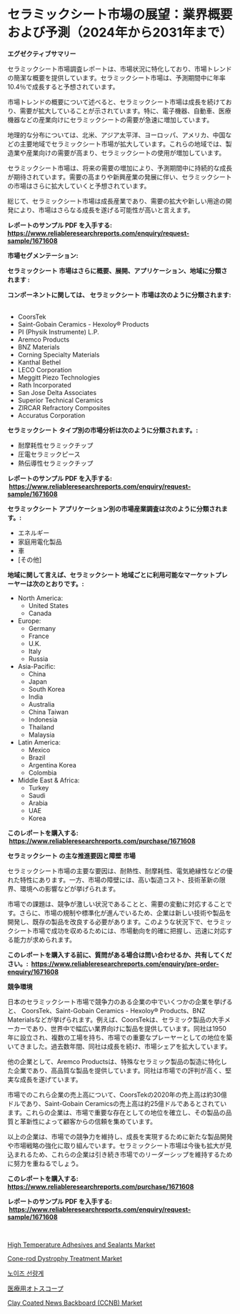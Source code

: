 <p><h1>セラミックシート市場の展望：業界概要および予測（2024年から2031年まで）</h1></p><p><strong>エグゼクティブサマリー</strong></p>
<p><p>セラミックシート市場調査レポートは、市場状況に特化しており、市場トレンドの簡潔な概要を提供しています。セラミックシート市場は、予測期間中に年率10.4％で成長すると予想されています。</p><p>市場トレンドの概要について述べると、セラミックシート市場は成長を続けており、需要が拡大していることが示されています。特に、電子機器、自動車、医療機器などの産業向けにセラミックシートの需要が急速に増加しています。</p><p>地理的な分布については、北米、アジア太平洋、ヨーロッパ、アメリカ、中国などの主要地域でセラミックシート市場が拡大しています。これらの地域では、製造業や産業向けの需要が高まり、セラミックシートの使用が増加しています。</p><p>セラミックシート市場は、将来の需要の増加により、予測期間中に持続的な成長が期待されています。需要の高まりや新興産業の発展に伴い、セラミックシートの市場はさらに拡大していくと予想されています。</p><p>総じて、セラミックシート市場は成長産業であり、需要の拡大や新しい用途の開発により、市場はさらなる成長を遂げる可能性が高いと言えます。</p></p>
<p><strong>レポートのサンプル PDF を入手する: <a href="https://www.reliableresearchreports.com/enquiry/request-sample/1671608">https://www.reliableresearchreports.com/enquiry/request-sample/1671608</a></strong></p>
<p><strong>市場セグメンテーション:</strong></p>
<p><strong> セラミックシート 市場はさらに概要、展開、アプリケーション、地域に分類されます :</strong></p>
<p><strong>コンポーネントに関しては、 セラミックシート 市場は次のように分類されます: &nbsp;</strong></p>
<p><ul><li>CoorsTek</li><li>Saint-Gobain Ceramics - Hexoloy® Products</li><li>PI (Physik Instrumente) L.P.</li><li>Aremco Products</li><li>BNZ Materials</li><li>Corning Specialty Materials</li><li>Kanthal Bethel</li><li>LECO Corporation</li><li>Meggitt Piezo Technologies</li><li>Rath Incorporated</li><li>San Jose Delta Associates</li><li>Superior Technical Ceramics</li><li>ZIRCAR Refractory Composites</li><li>Accuratus Corporation</li></ul></p>
<p><strong> セラミックシート タイプ別の市場分析は次のように分類されます。:</strong></p>
<p><ul><li>耐摩耗性セラミックチップ</li><li>圧電セラミックピース</li><li>熱伝導性セラミックチップ</li></ul></p>
<p><strong>レポートのサンプル PDF を入手する: &nbsp;<a href="https://www.reliableresearchreports.com/enquiry/request-sample/1671608">https://www.reliableresearchreports.com/enquiry/request-sample/1671608</a></strong></p>
<p><strong> セラミックシート アプリケーション別の市場産業調査は次のように分類されます。:</strong></p>
<p><ul><li>エネルギー</li><li>家庭用電化製品</li><li>車</li><li>[その他]</li></ul></p>
<p><strong>地域に関して言えば、セラミックシート 地域ごとに利用可能なマーケットプレーヤーは次のとおりです。:</strong></p>
<p><ul>
    <li>
        North America:
        <ul>
            <li>United States</li>
            <li>Canada</li>
        </ul>
    </li>
    <li>
        Europe:
        <ul>
            <li>Germany</li>
            <li>France</li>
            <li>U.K.</li>
            <li>Italy</li>
            <li>Russia</li>
        </ul>
    </li>
    <li>
        Asia-Pacific:
        <ul>
            <li>China</li>
            <li>Japan</li>
            <li>South Korea</li>
            <li>India</li>
            <li>Australia</li>
            <li>China Taiwan</li>
            <li>Indonesia</li>
            <li>Thailand</li>
            <li>Malaysia</li>
        </ul>
    </li>
    <li>
        Latin America:
        <ul>
            <li>Mexico</li>
            <li>Brazil</li>
            <li>Argentina Korea</li>
            <li>Colombia</li>
        </ul>
    </li>
    <li>
        Middle East & Africa:
        <ul>
            <li>Turkey</li>
            <li>Saudi</li>
            <li>Arabia</li>
            <li>UAE</li>
            <li>Korea</li>
        </ul>
    </li>
    </ul></p>
<p><strong>このレポートを購入する: &nbsp;<a href="https://www.reliableresearchreports.com/purchase/1671608">https://www.reliableresearchreports.com/purchase/1671608</a></strong></p>
<p><strong>セラミックシート の主な推進要因と障壁 市場</strong></p>
<p><p>セラミックシート市場の主要な要因は、耐熱性、耐摩耗性、電気絶縁性などの優れた特性にあります。一方、市場の障壁には、高い製造コスト、技術革新の限界、環境への影響などが挙げられます。</p><p>市場での課題は、競争が激しい状況であることと、需要の変動に対応することです。さらに、市場の規制や標準化が進んでいるため、企業は新しい技術や製品を開発し、既存の製品を改良する必要があります。このような状況下で、セラミックシート市場で成功を収めるためには、市場動向を的確に把握し、迅速に対応する能力が求められます。</p></p>
<p><strong>このレポートを購入する前に、質問がある場合は問い合わせるか、共有してください。:&nbsp; <a href="https://www.reliableresearchreports.com/enquiry/pre-order-enquiry/1671608">https://www.reliableresearchreports.com/enquiry/pre-order-enquiry/1671608</a></strong></p>
<p><strong>競争環境</strong></p>
<p><p>日本のセラミックシート市場で競争力のある企業の中でいくつかの企業を挙げると、 CoorsTek、Saint-Gobain Ceramics - Hexoloy® Products、BNZ Materialsなどが挙げられます。例えば、CoorsTekは、セラミック製品の大手メーカーであり、世界中で幅広い業界向けに製品を提供しています。同社は1950年に設立され、複数の工場を持ち、市場での重要なプレーヤーとしての地位を築いてきました。過去数年間、同社は成長を続け、市場シェアを拡大しています。</p><p>他の企業として、Aremco Productsは、特殊なセラミック製品の製造に特化した企業であり、高品質な製品を提供しています。同社は市場での評判が高く、堅実な成長を遂げています。</p><p>市場でのこれら企業の売上高について、CoorsTekの2020年の売上高は約30億ドルであり、Saint-Gobain Ceramicsの売上高は約25億ドルであるとされています。これらの企業は、市場で重要な存在としての地位を確立し、その製品の品質と革新性によって顧客からの信頼を集めています。</p><p>以上の企業は、市場での競争力を維持し、成長を実現するために新たな製品開発や市場戦略の強化に取り組んでいます。セラミックシート市場は今後も拡大が見込まれるため、これらの企業は引き続き市場でのリーダーシップを維持するために努力を重ねるでしょう。</p></p>
<p><strong>このレポートを購入する: &nbsp; <a href="https://www.reliableresearchreports.com/purchase/1671608">https://www.reliableresearchreports.com/purchase/1671608</a></strong></p>
<p><strong>レポートのサンプル PDF を入手する: &nbsp;<a href="https://www.reliableresearchreports.com/enquiry/request-sample/1671608">https://www.reliableresearchreports.com/enquiry/request-sample/1671608</a></strong><strong></strong></p>
<p>&nbsp;</p>
<p><p><a href="https://view.publitas.com/reportprime-1/high-temperature-adhesives-and-sealants-market-research-report-the-key-to-successful-business-strategy-forecasted-for-period-from-2023-2030/">High Temperature Adhesives and Sealants Market</a></p><p><a href="https://issuu.com/reportprime-2/docs/cone-rod-dystrophy-treatment-market-size-2030.pptx">Cone-rod Dystrophy Treatment Market</a></p><p><a href="https://medium.com/@cierrahayes645/%EC%86%8C%EC%9D%8C-%EB%85%B8%EC%9D%B4%EC%A6%88%EB%8F%84%EC%8A%A4%EB%AF%B8%ED%84%B0-%EC%8B%9C%EC%9E%A5-%EC%84%B1%EA%B3%B5%EC%A0%81%EC%9D%B8-%EB%B9%84%EC%A7%80%EB%8B%88%EC%8A%A4-%EC%A0%84%EB%9E%B5-%EC%98%88%EC%B8%A1-2031%EB%85%84%EA%B9%8C%EC%A7%80-e89e5910739a">노이즈 선량계</a></p><p><a href="https://medium.com/@carlieshields/%E5%8C%BB%E7%99%82%E7%94%A8%E3%82%AA%E3%83%88%E3%82%B9%E3%82%B3%E3%83%BC%E3%83%97%E5%B8%82%E5%A0%B4%E3%81%AE%E3%82%A4%E3%83%B3%E3%82%B5%E3%82%A4%E3%83%88-%E5%B8%82%E5%A0%B4%E5%8B%95%E5%90%91-%E6%88%90%E9%95%B7-2024%E5%B9%B4%E3%81%8B%E3%82%892031%E5%B9%B4%E3%81%BE%E3%81%A7%E3%81%AE%E4%BA%88%E6%B8%AC-e52d5d71e775">医療用オトスコープ</a></p><p><a href="https://issuu.com/reportprime-2/docs/clay-coated-news-backboard-ccnb-market-size-2030.p">Clay Coated News Backboard (CCNB) Market</a></p></p>